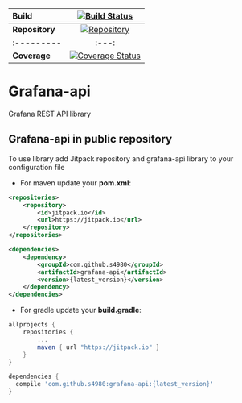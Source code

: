  **Build**      | [![Build Status](https://travis-ci.org/s4980/grafana-api.svg)](https://travis-ci.org/s4980/grafana-api) 
 :--------- | :---: 
 **Repository** | [![Repository](https://jitpack.io/v/s4980/grafana-api.svg)](https://jitpack.io/#s4980/grafana-api) 
 :--------- | :---:
 **Coverage**  | [![Coverage Status](https://coveralls.io/repos/github/s4980/grafana-api/badge.svg?branch=master)](https://coveralls.io/github/s4980/grafana-api?branch=master)
# Grafana-api
Grafana REST API library

## Grafana-api in public repository
To use library add Jitpack repository and grafana-api library to your configuration file
* For maven update your **pom.xml**:
```xml
<repositories>
    <repository>
        <id>jitpack.io</id>
        <url>https://jitpack.io</url>
    </repository>
</repositories>

<dependencies>
    <dependency>
        <groupId>com.github.s4980</groupId>
        <artifactId>grafana-api</artifactId>
        <version>{latest_version}</version>
    </dependency>
</dependencies>
```

* For gradle update your **build.gradle**:
```gradle
allprojects {
	repositories {
		...
		maven { url "https://jitpack.io" }
	}
}

dependencies {
  compile 'com.github.s4980:grafana-api:{latest_version}'
}
```
